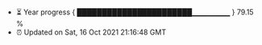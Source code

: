 - ⏳ Year progress { ███████████████████████▁▁▁▁▁▁▁ } 79.15 %
- ⏰ Updated on Sat, 16 Oct 2021 21:16:48 GMT

